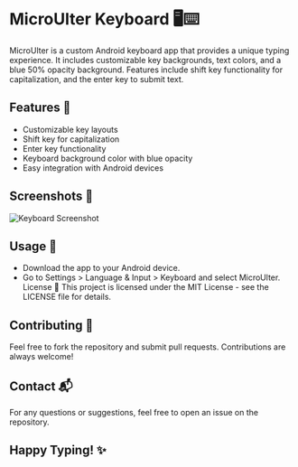 # MicroUlter Keyboard 🖥️⌨️

MicroUlter is a custom Android keyboard app that provides a unique typing experience. It includes customizable key backgrounds, text colors, and a blue 50% opacity background. Features include shift key functionality for capitalization, and the enter key to submit text.

## Features 🌟
- Customizable key layouts
- Shift key for capitalization
- Enter key functionality
- Keyboard background color with blue opacity
- Easy integration with Android devices

## Screenshots 📸
![Keyboard Screenshot](screenshot.png)

## Usage 📝
- Download the app to your Android device.
- Go to Settings > Language & Input > Keyboard and select MicroUlter.
License 📄
This project is licensed under the MIT License - see the LICENSE file for details.

## Contributing 🤝
Feel free to fork the repository and submit pull requests. Contributions are always welcome!

## Contact 📬
For any questions or suggestions, feel free to open an issue on the repository.

## Happy Typing! ✨
